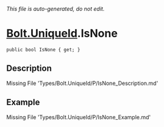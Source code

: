 *This file is auto-generated, do not edit.*

# [Bolt.UniqueId](Types/Bolt.UniqueId.md).IsNone
`public bool IsNone { get; }`
## Description
Missing File 'Types/Bolt.UniqueId/P/IsNone_Description.md'
## Example
Missing File 'Types/Bolt.UniqueId/P/IsNone_Example.md'
